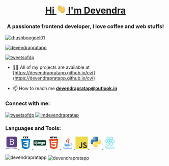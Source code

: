 <h1 align="center"><a href="https://devendrapratapp.github.io/cv/" rel="nofollow">Hi <img src="https://raw.githubusercontent.com/ABSphreak/ABSphreak/master/gifs/Hi.gif" width="30px" style="max-width:100%;"> I'm Devendra</a></h1>
<h3 align="center">A passionate frontend developer, I love coffee and web stuffs!</h3>
<p align="left"> <a target="_blank" rel="noopener noreferrer" href="https://camo.githubusercontent.com/5da51502478cbb243eb85bce7104fd5a530bdafee9b943a3b5a607eae972f1ce/68747470733a2f2f6b6f6d617265762e636f6d2f67687076632f3f757365726e616d653d6b68757368626f6f676f656c3031266c6162656c3d50726f66696c65253230766965777326636f6c6f723d313239653030267374796c653d706c6173746963"><img src="https://camo.githubusercontent.com/5da51502478cbb243eb85bce7104fd5a530bdafee9b943a3b5a607eae972f1ce/68747470733a2f2f6b6f6d617265762e636f6d2f67687076632f3f757365726e616d653d6b68757368626f6f676f656c3031266c6162656c3d50726f66696c65253230766965777326636f6c6f723d313239653030267374796c653d706c6173746963" alt="khushboogoel01" data-canonical-src="https://komarev.com/ghpvc/?username=khushboogoel01&amp;label=Profile%20views&amp;color=129e00&amp;style=plastic" style="max-width:100%;"></a> </p>


<p align="left"> <a href="https://github.com/ryo-ma/github-profile-trophy"><img src="https://github-profile-trophy.vercel.app/?username=devendrapratapp" alt="devendrapratapp" /></a> </p>

<p align="left"> <a href="https://twitter.com/tweetsofdp" target="blank"><img src="https://img.shields.io/twitter/follow/tweetsofdp?logo=twitter&style=for-the-badge" alt="tweetsofdp" /></a> </p>

- 👨‍💻 All of my projects are available at [https://devendrapratapp.github.io/cv/](https://devendrapratapp.github.io/cv/)

- 📫 How to reach me **devendrapratap@outlook.in**

<h3 align="left">Connect with me:</h3>
<p align="left">
<a href="https://linkedin.com/in/devendra-pratap-90b000211" target="_blank"><img align="center" src="https://camo.githubusercontent.com/28bbd2596707954793abeff9eb24d343c1c78b7bf184b90294b4b190c6097a65/68747470733a2f2f63646e2e6a7364656c6976722e6e65742f6e706d2f73696d706c652d69636f6e7340332e302e312f69636f6e732f6c696e6b6564696e2e737667" alt="tweetsofdp" height="30" width="40" data-canonical-src="" style="max-width:100%;"></a>
<a href="https://instagram.com/imdevendrapratap" target="_blank"><img align="center" src="https://camo.githubusercontent.com/aecaf87326884e8b0466bb799265a13fee7586246ebda3e066cb7fad82a1fd23/68747470733a2f2f63646e2e6a7364656c6976722e6e65742f6e706d2f73696d706c652d69636f6e7340332e302e312f69636f6e732f696e7374616772616d2e737667" alt="imdevendrapratap" height="30" width="40" data-canonical-src="https://cdn.jsdelivr.net/npm/simple-icons@3.0.1/icons/instagram.svg" style="max-width:100%;"></a>
</p>

<h3 align="left">Languages and Tools:</h3>
<p align="left"> <a href="https://getbootstrap.com" target="_blank"> <img src="https://raw.githubusercontent.com/devicons/devicon/master/icons/bootstrap/bootstrap-plain-wordmark.svg" alt="bootstrap" width="40" height="40"/> </a> <a href="https://www.w3schools.com/css/" target="_blank"> <img src="https://raw.githubusercontent.com/devicons/devicon/master/icons/css3/css3-original-wordmark.svg" alt="css3" width="40" height="40"/> </a> <a href="https://www.djangoproject.com/" target="_blank"> <img src="https://raw.githubusercontent.com/devicons/devicon/master/icons/django/django-original.svg" alt="django" width="40" height="40"/> </a> <a href="https://www.w3.org/html/" target="_blank"> <img src="https://raw.githubusercontent.com/devicons/devicon/master/icons/html5/html5-original-wordmark.svg" alt="html5" width="40" height="40"/> </a> <a href="https://www.java.com" target="_blank"> <img src="https://raw.githubusercontent.com/devicons/devicon/master/icons/java/java-original.svg" alt="java" width="40" height="40"/> </a> <a href="https://developer.mozilla.org/en-US/docs/Web/JavaScript" target="_blank"> <img src="https://raw.githubusercontent.com/devicons/devicon/master/icons/javascript/javascript-original.svg" alt="javascript" width="40" height="40"/> </a> <a href="https://www.python.org" target="_blank"> <img src="https://raw.githubusercontent.com/devicons/devicon/master/icons/python/python-original.svg" alt="python" width="40" height="40"/> </a> <a href="https://reactjs.org/" target="_blank"> <img src="https://raw.githubusercontent.com/devicons/devicon/master/icons/react/react-original-wordmark.svg" alt="react" width="40" height="40"/> </a> </p>

<p><img align="left" src="https://github-readme-stats.vercel.app/api/top-langs?username=devendrapratapp&show_icons=true&locale=en&layout=compact" alt="devendrapratapp" /></p>

<p>&nbsp;<img align="center" src="https://github-readme-stats.vercel.app/api?username=devendrapratapp&show_icons=true&locale=en" alt="devendrapratapp" /></p>
